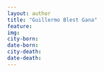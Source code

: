 ```yaml
---
layout: author
title: "Guillermo Blest Gana"
feature: 
img:
city-born: 
date-born: 
city-death: 
date-death:
---
```

